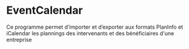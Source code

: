 # EventCalendar
Ce programme permet d’importer et d’exporter aux formats PlanInfo et iCalendar les plannings des intervenants et des bénéficiaires d'une entreprise
